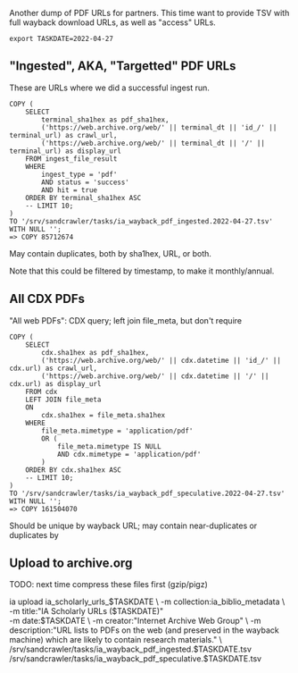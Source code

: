 
Another dump of PDF URLs for partners. This time want to provide TSV with full
wayback download URLs, as well as "access" URLs.

    export TASKDATE=2022-04-27

## "Ingested", AKA, "Targetted" PDF URLs

These are URLs where we did a successful ingest run.

    COPY (
        SELECT
            terminal_sha1hex as pdf_sha1hex,
            ('https://web.archive.org/web/' || terminal_dt || 'id_/' || terminal_url) as crawl_url,
            ('https://web.archive.org/web/' || terminal_dt || '/' || terminal_url) as display_url
        FROM ingest_file_result
        WHERE
            ingest_type = 'pdf'
            AND status = 'success'
            AND hit = true
        ORDER BY terminal_sha1hex ASC
        -- LIMIT 10;
    )
    TO '/srv/sandcrawler/tasks/ia_wayback_pdf_ingested.2022-04-27.tsv'
    WITH NULL '';
    => COPY 85712674

May contain duplicates, both by sha1hex, URL, or both.

Note that this could be filtered by timestamp, to make it monthly/annual.


## All CDX PDFs

"All web PDFs": CDX query; left join file_meta, but don't require

    COPY (
        SELECT
            cdx.sha1hex as pdf_sha1hex,
            ('https://web.archive.org/web/' || cdx.datetime || 'id_/' || cdx.url) as crawl_url,
            ('https://web.archive.org/web/' || cdx.datetime || '/' || cdx.url) as display_url
        FROM cdx
        LEFT JOIN file_meta
        ON
            cdx.sha1hex = file_meta.sha1hex
        WHERE
            file_meta.mimetype = 'application/pdf'
            OR (
                file_meta.mimetype IS NULL
                AND cdx.mimetype = 'application/pdf'
            )
        ORDER BY cdx.sha1hex ASC
        -- LIMIT 10;
    )
    TO '/srv/sandcrawler/tasks/ia_wayback_pdf_speculative.2022-04-27.tsv'
    WITH NULL '';
    => COPY 161504070

Should be unique by wayback URL; may contain near-duplicates or duplicates by 

## Upload to archive.org

TODO: next time compress these files first (gzip/pigz)

ia upload ia_scholarly_urls_$TASKDATE \
    -m collection:ia_biblio_metadata \
    -m title:"IA Scholarly URLs ($TASKDATE)" \
    -m date:$TASKDATE \
    -m creator:"Internet Archive Web Group" \
    -m description:"URL lists to PDFs on the web (and preserved in the wayback machine) which are likely to contain research materials." \
    /srv/sandcrawler/tasks/ia_wayback_pdf_ingested.$TASKDATE.tsv /srv/sandcrawler/tasks/ia_wayback_pdf_speculative.$TASKDATE.tsv

